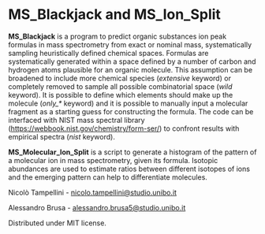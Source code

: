 # MS_Blackjack and MS_Ion_Split
**MS_Blackjack** is a program to predict organic substances ion peak formulas in mass spectrometry from exact or nominal mass, systematically sampling heuristically defined chemical spaces. Formulas are systematically generated within a space defined by a number of carbon and hydrogen atoms plausible for an organic molecule. This assumption can be broadened to include more chemical species (_extensive_ keyword) or completely removed to sample all possible combinatorial space (_wild_ keyword). It is possible to define which elements should make up the molecule (_only\_*_ keyword) and it is possible to manually input a molecular fragment as a starting guess for constructing the formula. The code can be interfaced with NIST mass spectral library (https://webbook.nist.gov/chemistry/form-ser/) to confront results with empirical spectra (_nist_ keyword).

**MS_Molecular_Ion_Split** is a script to generate a histogram of the pattern of a molecular ion in mass spectrometry, given its formula. Isotopic abundances are used to estimate ratios between different isotopes of ions and the emerging pattern can help to differentiate molecules.

Nicolò Tampellini - nicolo.tampellini@studio.unibo.it

Alessandro Brusa - alessandro.brusa5@studio.unibo.it

Distributed under MIT license.
